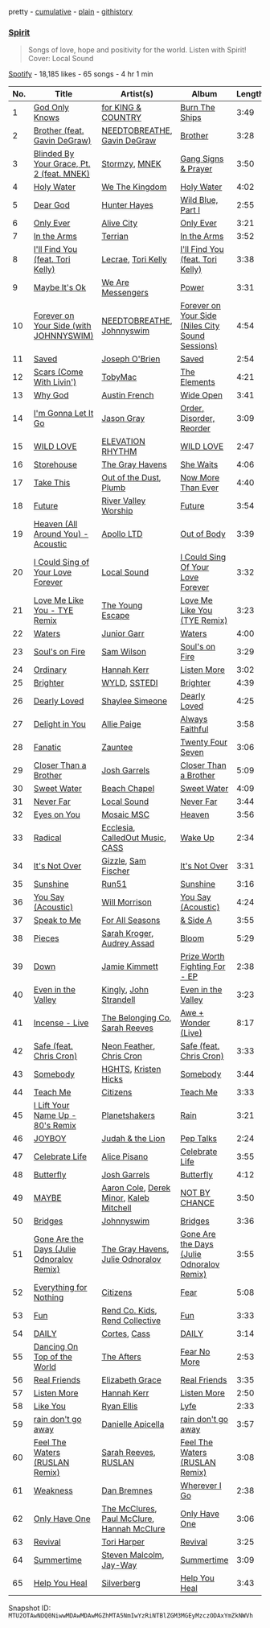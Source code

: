 pretty - [cumulative](/playlists/cumulative/37i9dQZF1DX56Bc0iAghdi.md) - [plain](/playlists/plain/37i9dQZF1DX56Bc0iAghdi) - [githistory](https://github.githistory.xyz/mackorone/spotify-playlist-archive/blob/main/playlists/plain/37i9dQZF1DX56Bc0iAghdi)

### [Spirit](https://open.spotify.com/playlist/37i9dQZF1DX56Bc0iAghdi)

> Songs of love, hope and positivity for the world\.   Listen with Spirit!  Cover: Local Sound

[Spotify](https://open.spotify.com/user/spotify) - 18,185 likes - 65 songs - 4 hr 1 min

| No. | Title | Artist(s) | Album | Length |
|---|---|---|---|---|
| 1 | [God Only Knows](https://open.spotify.com/track/4ElNxglBjcrASiGn58t9Jm) | [for KING & COUNTRY](https://open.spotify.com/artist/3sDbKMebVH2VYcRSl7u1VC) | [Burn The Ships](https://open.spotify.com/album/5eDLHSsctG7CccVeYSTLeh) | 3:49 |
| 2 | [Brother \(feat\. Gavin DeGraw\)](https://open.spotify.com/track/62M9yafZsSRzlsphzeJPGo) | [NEEDTOBREATHE](https://open.spotify.com/artist/610EjgFatGvVPtib97jQ8G), [Gavin DeGraw](https://open.spotify.com/artist/5DYAABs8rkY9VhwtENoQCz) | [Brother](https://open.spotify.com/album/55Fm920hiqUcGhKuv8hjgV) | 3:28 |
| 3 | [Blinded By Your Grace, Pt\. 2 \(feat\. MNEK\)](https://open.spotify.com/track/0ihguwGVwKihJ1Nj8fGQlY) | [Stormzy](https://open.spotify.com/artist/2SrSdSvpminqmStGELCSNd), [MNEK](https://open.spotify.com/artist/7uMh23xWiuR7zsNkuNcm2G) | [Gang Signs & Prayer](https://open.spotify.com/album/5fkFWJ9LZizXE4yPenNGuy) | 3:50 |
| 4 | [Holy Water](https://open.spotify.com/track/1xI9KSGNJB2eka8FMvovvi) | [We The Kingdom](https://open.spotify.com/artist/5Ye2QWN2Wl9zTn947eaest) | [Holy Water](https://open.spotify.com/album/5xAesqK2Ke6g4Y0W9CSijV) | 4:02 |
| 5 | [Dear God](https://open.spotify.com/track/6k9nsVCSf6QO1WnFsCsmVf) | [Hunter Hayes](https://open.spotify.com/artist/7H6dkUChT5EoOQtUVMg4cN) | [Wild Blue, Part I](https://open.spotify.com/album/3xDD4CKNUEVmhOL1IY8MAL) | 2:55 |
| 6 | [Only Ever](https://open.spotify.com/track/3A1etA4fcClRWiPCRhbY9l) | [Alive City](https://open.spotify.com/artist/5Toah6plT6mSqAKVffLAj5) | [Only Ever](https://open.spotify.com/album/1OK3WYikBD59j8DxLPXhte) | 3:21 |
| 7 | [In the Arms](https://open.spotify.com/track/25d5ECcMe57FZaK5PJqiIU) | [Terrian](https://open.spotify.com/artist/19TPpTWkgX13Qc2stbqVoP) | [In the Arms](https://open.spotify.com/album/2gybUUpxYO2SyDa3CbgX4P) | 3:52 |
| 8 | [I'll Find You \(feat\. Tori Kelly\)](https://open.spotify.com/track/05hdZ0YRqAg6qsgV1ee3LE) | [Lecrae](https://open.spotify.com/artist/1CFCsEqKrCyvAFKOATQHiW), [Tori Kelly](https://open.spotify.com/artist/1vSN1fsvrzpbttOYGsliDr) | [I'll Find You \(feat\. Tori Kelly\)](https://open.spotify.com/album/4YOkLua2AMiyZYbocWWVqM) | 3:38 |
| 9 | [Maybe It's Ok](https://open.spotify.com/track/3mKIS7svYfwxiwRWIi1tmK) | [We Are Messengers](https://open.spotify.com/artist/5WcisvYoq6332gCUX039Jd) | [Power](https://open.spotify.com/album/0LVXob178SD0IbGst4RWvi) | 3:31 |
| 10 | [Forever on Your Side \(with JOHNNYSWIM\)](https://open.spotify.com/track/598Dy3TgV1SQulwjPOM0Z2) | [NEEDTOBREATHE](https://open.spotify.com/artist/610EjgFatGvVPtib97jQ8G), [Johnnyswim](https://open.spotify.com/artist/4igDSX1kgfWbVTDCywcBGm) | [Forever on Your Side \(Niles City Sound Sessions\)](https://open.spotify.com/album/3qPcOQNFQgqvkEperYIjOq) | 4:54 |
| 11 | [Saved](https://open.spotify.com/track/4n5KoOsuEBe4NCTu0jbtKt) | [Joseph O'Brien](https://open.spotify.com/artist/1ibVSKkKjRcDYXTJrUprGa) | [Saved](https://open.spotify.com/album/4vOtaNqFCeoNjj1lZcxqMi) | 2:54 |
| 12 | [Scars \(Come With Livin'\)](https://open.spotify.com/track/5CYMOjWrVWZqHGv2ObF5mr) | [TobyMac](https://open.spotify.com/artist/5VX8hxrcfJWwaTLiqGUHG3) | [The Elements](https://open.spotify.com/album/7th3D4IFJFSGajVlS4DheM) | 4:21 |
| 13 | [Why God](https://open.spotify.com/track/7uF8xYuPV1ZXmSS98qqynh) | [Austin French](https://open.spotify.com/artist/5m8b1Ofn4kNkzRV84GopBU) | [Wide Open](https://open.spotify.com/album/55oYFRbA2tOa7q0YRH4K8B) | 3:41 |
| 14 | [I'm Gonna Let It Go](https://open.spotify.com/track/3sBPqE3LXl3ncVUzpkXfjK) | [Jason Gray](https://open.spotify.com/artist/4i2mkyKkRrc0OvPrWqb4BE) | [Order, Disorder, Reorder](https://open.spotify.com/album/4OB5WhwM3ApWRJ97GEF9Lc) | 3:09 |
| 15 | [WILD LOVE](https://open.spotify.com/track/6O3GXI34itpMqZbBYHNgoX) | [ELEVATION RHYTHM](https://open.spotify.com/artist/0qZ8aSF0iMCQI99AAXikF8) | [WILD LOVE](https://open.spotify.com/album/6egEvDkcMBG9XDAsIvaOsE) | 2:47 |
| 16 | [Storehouse](https://open.spotify.com/track/6mRHIxLNUIBz1U6jATBrZa) | [The Gray Havens](https://open.spotify.com/artist/4gzyIFii6fWdCiLsP0bocC) | [She Waits](https://open.spotify.com/album/1k2TfoQgjRJcpQNSDj3y4I) | 4:06 |
| 17 | [Take This](https://open.spotify.com/track/6B7rm411U4hSvIwRFSXwvq) | [Out of the Dust](https://open.spotify.com/artist/5Yp0ywd05n7U64KpZ8JSbu), [Plumb](https://open.spotify.com/artist/2tbxcCCM7A71cmkzuB8lyH) | [Now More Than Ever](https://open.spotify.com/album/6enJJMJXMoy92TQZvM8Bxf) | 4:40 |
| 18 | [Future](https://open.spotify.com/track/2CF9nJbfB541d6YTPQufcz) | [River Valley Worship](https://open.spotify.com/artist/1VXCIEol192OgSF9VzowGV) | [Future](https://open.spotify.com/album/65fqN6r9pytPCPcWiaulDi) | 3:54 |
| 19 | [Heaven \(All Around You\) \- Acoustic](https://open.spotify.com/track/5b4U8K8IdHj8Z9kW5dxNNR) | [Apollo LTD](https://open.spotify.com/artist/2H3EMYFS69dhMmrX9JTkZp) | [Out of Body](https://open.spotify.com/album/0YdHJH25YY6ZzOOpCJyVms) | 3:39 |
| 20 | [I Could Sing of Your Love Forever](https://open.spotify.com/track/1Qr7fNKEpGXK3DPXYawbzm) | [Local Sound](https://open.spotify.com/artist/2cXyPSMdJcGw3t9yNhwTN2) | [I Could Sing Of Your Love Forever](https://open.spotify.com/album/16fMATKYNi10ChZuJj0dMd) | 3:32 |
| 21 | [Love Me Like You \- TYE Remix](https://open.spotify.com/track/67uQCds7ugUZn3TZUhc5dB) | [The Young Escape](https://open.spotify.com/artist/39ZuGmOP3orNn5Pf8S13VW) | [Love Me Like You \(TYE Remix\)](https://open.spotify.com/album/7t1QRFDMpYbZPFnirwkU3q) | 3:23 |
| 22 | [Waters](https://open.spotify.com/track/44p22nZcu3acWIW8q7Qil8) | [Junior Garr](https://open.spotify.com/artist/2wRZSDRny0AhA1Cup3sAh2) | [Waters](https://open.spotify.com/album/20gTNgwCNIZeIM08IstOmi) | 4:00 |
| 23 | [Soul's on Fire](https://open.spotify.com/track/3Lj0mxiDfTDxr5ADKKlxJQ) | [Sam Wilson](https://open.spotify.com/artist/1xMJN0U9b27oxBXc4KYhP5) | [Soul's on Fire](https://open.spotify.com/album/6DcpeOj7clMeg7hD4ZPt33) | 3:29 |
| 24 | [Ordinary](https://open.spotify.com/track/27SD1IBImjwmcNhsMzae4z) | [Hannah Kerr](https://open.spotify.com/artist/5FxshnB3eJ2YDn8xN8zDKq) | [Listen More](https://open.spotify.com/album/7yZ0ymYQisTt8oB2f5kseg) | 3:02 |
| 25 | [Brighter](https://open.spotify.com/track/44u5ggF8jOttzk8XvPGyik) | [WYLD](https://open.spotify.com/artist/5Rw6396SuRpo6CRSLrZzKt), [SSTEDI](https://open.spotify.com/artist/1VZIyB5EgFbnBlOlY8SgYK) | [Brighter](https://open.spotify.com/album/0uaNHO3Fg6eX9tAtUBxV8q) | 4:39 |
| 26 | [Dearly Loved](https://open.spotify.com/track/5ARJNdFbSj2yYpaAKPfIDo) | [Shaylee Simeone](https://open.spotify.com/artist/0gp2s7j9MdVVkcu7UIfpHQ) | [Dearly Loved](https://open.spotify.com/album/0HMkDsyQXtgF0sgMFpudvK) | 4:25 |
| 27 | [Delight in You](https://open.spotify.com/track/37YF8RDQ7u7JLQOnxcCH9b) | [Allie Paige](https://open.spotify.com/artist/7qNEZ5VvIV5TPMmNaSZjDl) | [Always Faithful](https://open.spotify.com/album/5HOJ3iRYUkUfGiNzet72EQ) | 3:58 |
| 28 | [Fanatic](https://open.spotify.com/track/7L1i9lKq51GNndddOR3joe) | [Zauntee](https://open.spotify.com/artist/7jyr9Co4MKL1iWML1G7vch) | [Twenty Four Seven](https://open.spotify.com/album/78W0lU34coKODcz3Ln3Vfn) | 3:06 |
| 29 | [Closer Than a Brother](https://open.spotify.com/track/6UFFHivhf0donyRMTdgYjA) | [Josh Garrels](https://open.spotify.com/artist/16QSVsPKl743hu4U5C18R8) | [Closer Than a Brother](https://open.spotify.com/album/33JLXoR3hEiNXIUP42Mwwx) | 5:09 |
| 30 | [Sweet Water](https://open.spotify.com/track/4hKM2qMuzJksWGyJcOyiAK) | [Beach Chapel](https://open.spotify.com/artist/0xDQejb43c7yJ5nfCA7jv5) | [Sweet Water](https://open.spotify.com/album/05T3jbSK1BqRRvSU5q0P9Q) | 4:09 |
| 31 | [Never Far](https://open.spotify.com/track/2fWrlXD3n603bKrL0UPXZj) | [Local Sound](https://open.spotify.com/artist/2cXyPSMdJcGw3t9yNhwTN2) | [Never Far](https://open.spotify.com/album/7kRDQkDk7tBtv8hpoSdWrX) | 3:44 |
| 32 | [Eyes on You](https://open.spotify.com/track/2q0UHOP7ePGLcqjwF9wBSV) | [Mosaic MSC](https://open.spotify.com/artist/4hAridhpYF50cbO6o7jB3b) | [Heaven](https://open.spotify.com/album/5Q11hlTmOZedl8pEKT4Cbg) | 3:56 |
| 33 | [Radical](https://open.spotify.com/track/1Y9JQO7FizZV8zLuy509I8) | [Ecclesia](https://open.spotify.com/artist/6yuXGldP2yeZ8GFNrZdlSC), [CalledOut Music](https://open.spotify.com/artist/3VY7IlU2547DIC1ca88lRH), [CASS](https://open.spotify.com/artist/1pcufq5QrAZE0kBRQS65DM) | [Wake Up](https://open.spotify.com/album/6zDrYIeQaD7KS3HAZst1PJ) | 2:34 |
| 34 | [It's Not Over](https://open.spotify.com/track/36iivpdcpCQRjmcDHzJJep) | [Gizzle](https://open.spotify.com/artist/0xukYGKRRwBWS1N9sfCQoq), [Sam Fischer](https://open.spotify.com/artist/6L1XC7NrmgWRlwAeLJvVtA) | [It's Not Over](https://open.spotify.com/album/6qPfheQDOnZDpViFsJIJ5t) | 3:31 |
| 35 | [Sunshine](https://open.spotify.com/track/7pBx4A6oQf6Ut7Eyd6WwJr) | [Run51](https://open.spotify.com/artist/1qC0iwCgdWNwJM1KCxbX10) | [Sunshine](https://open.spotify.com/album/77x64lNlw8acb9Yqk03zEh) | 3:16 |
| 36 | [You Say \(Acoustic\)](https://open.spotify.com/track/4edscO0eug8wJGZ5RkqqdW) | [Will Morrison](https://open.spotify.com/artist/34VjmhQP0q93vBQ8eganjB) | [You Say \(Acoustic\)](https://open.spotify.com/album/50JmQ36DRkjO60LXMOowYp) | 4:24 |
| 37 | [Speak to Me](https://open.spotify.com/track/7nmrabiFsP23CoI8EXsgDc) | [For All Seasons](https://open.spotify.com/artist/5ucjhW0VidVLW5TegvgxSf) | [& Side A](https://open.spotify.com/album/0vFF7khThRFzf0roHQoA1i) | 3:55 |
| 38 | [Pieces](https://open.spotify.com/track/6PZh8MRQB5Hxj2PIKG8XY5) | [Sarah Kroger](https://open.spotify.com/artist/22cW8LmhiJAWAaFd0cfEbH), [Audrey Assad](https://open.spotify.com/artist/1GKYNY4rIPnOuTfC0J1IWw) | [Bloom](https://open.spotify.com/album/36LOiWPolyaiePKZwj4A5w) | 5:29 |
| 39 | [Down](https://open.spotify.com/track/7pm6Tx25xrVRTSjzYrdOVE) | [Jamie Kimmett](https://open.spotify.com/artist/6149cbbptDgml1rjD0qOUG) | [Prize Worth Fighting For \- EP](https://open.spotify.com/album/3OhT211gjRkYGbkuKubrtS) | 2:38 |
| 40 | [Even in the Valley](https://open.spotify.com/track/4A7euppddfPjfKyHpBvh08) | [Kingly](https://open.spotify.com/artist/3K82LFHTTHMqrp1qXyEhpZ), [John Strandell](https://open.spotify.com/artist/03IKdQ4AUOq3YUPFoYJekd) | [Even in the Valley](https://open.spotify.com/album/1sF81pzpaD3ie1vNCtnKcg) | 3:23 |
| 41 | [Incense \- Live](https://open.spotify.com/track/4sEmnvIiB16v5PYlNWnzS3) | [The Belonging Co](https://open.spotify.com/artist/1XnyRY1hSHsZxiIEX8Nzl5), [Sarah Reeves](https://open.spotify.com/artist/2vGA5qCDLZGW6exRQgKfLL) | [Awe + Wonder \(Live\)](https://open.spotify.com/album/2Qp1udkJdjI6zW6Lr7wO3g) | 8:17 |
| 42 | [Safe \(feat\. Chris Cron\)](https://open.spotify.com/track/1b5Fw9OGITGQQ6u46coPy9) | [Neon Feather](https://open.spotify.com/artist/2gKOyAK7jvza3CP58EcLKD), [Chris Cron](https://open.spotify.com/artist/3KOEKMUxngxpCbKGBk8giH) | [Safe \(feat\. Chris Cron\)](https://open.spotify.com/album/66sEcqKPI4ue0VubvW29qH) | 3:33 |
| 43 | [Somebody](https://open.spotify.com/track/2s1fclqSpABaF3TpXWZyDC) | [HGHTS](https://open.spotify.com/artist/3qYzGjGmatPjz0jKkULj9p), [Kristen Hicks](https://open.spotify.com/artist/5dQsQyRyYQAXhnbaCMDhOl) | [Somebody](https://open.spotify.com/album/62VCya3aXX842Or8W3ITLZ) | 3:44 |
| 44 | [Teach Me](https://open.spotify.com/track/0kIrIiZq1VvsZBzNL039j2) | [Citizens](https://open.spotify.com/artist/3e7KVnSiZjsBkReSv0L6db) | [Teach Me](https://open.spotify.com/album/4S3DGDkJjlJRR42yVCxOMl) | 3:33 |
| 45 | [I Lift Your Name Up \- 80's Remix](https://open.spotify.com/track/3dw4ddlaQmQVFY5V1mBClv) | [Planetshakers](https://open.spotify.com/artist/5A0SFJQSdSjFHGcndiGT1s) | [Rain](https://open.spotify.com/album/074R4kqJ2xNe4h8GkGBON8) | 3:21 |
| 46 | [JOYBOY](https://open.spotify.com/track/0kioCLrwCsgwl7Fd8mrDnp) | [Judah & the Lion](https://open.spotify.com/artist/3wWtfT7S2uVJJ3hGZlOLkZ) | [Pep Talks](https://open.spotify.com/album/5CuJb813nzBM4FMfTNByH9) | 2:24 |
| 47 | [Celebrate Life](https://open.spotify.com/track/2o6xLYrfFz1eBC4ZuWKon7) | [Alice Pisano](https://open.spotify.com/artist/1B52Dud7YBQYoGLt2QxckH) | [Celebrate Life](https://open.spotify.com/album/5wlSuYlEUkibKPZXbfJjc5) | 3:55 |
| 48 | [Butterfly](https://open.spotify.com/track/5kSWv4oxIoTE3LSh831GpU) | [Josh Garrels](https://open.spotify.com/artist/16QSVsPKl743hu4U5C18R8) | [Butterfly](https://open.spotify.com/album/0bgRKFVFp5wiMnLfiM2WzB) | 4:12 |
| 49 | [MAYBE](https://open.spotify.com/track/1jV1Y8adI8byyeBimWankc) | [Aaron Cole](https://open.spotify.com/artist/0OQ8y7heASb1vEX5WXvjCr), [Derek Minor](https://open.spotify.com/artist/3fn8lZLy7Q61AXCWWPYC4B), [Kaleb Mitchell](https://open.spotify.com/artist/5HfuDsFVNaxn4NAW00HqbH) | [NOT BY CHANCE](https://open.spotify.com/album/3b8v7puIRYD29jbCAlWWUP) | 3:50 |
| 50 | [Bridges](https://open.spotify.com/track/3B7UFYjPaGma1Pm3ZZgWyf) | [Johnnyswim](https://open.spotify.com/artist/4igDSX1kgfWbVTDCywcBGm) | [Bridges](https://open.spotify.com/album/3Q1tTDAW1SKfobpECr5LGk) | 3:36 |
| 51 | [Gone Are the Days \(Julie Odnoralov Remix\)](https://open.spotify.com/track/6LZOgPF2JvgpKyJkRrNyHM) | [The Gray Havens](https://open.spotify.com/artist/4gzyIFii6fWdCiLsP0bocC), [Julie Odnoralov](https://open.spotify.com/artist/4VXnILFOlZGah8ztpsxhYZ) | [Gone Are the Days \(Julie Odnoralov Remix\)](https://open.spotify.com/album/2ZxQCfnNz3xhQ3SHKRzoa5) | 3:55 |
| 52 | [Everything for Nothing](https://open.spotify.com/track/0nrzVrjEz8G49T0lSQd2sy) | [Citizens](https://open.spotify.com/artist/3e7KVnSiZjsBkReSv0L6db) | [Fear](https://open.spotify.com/album/0abL7FZysjxpaxEPURpBsl) | 5:08 |
| 53 | [Fun](https://open.spotify.com/track/1HVQO24aqjZWB19HkOztZg) | [Rend Co\. Kids](https://open.spotify.com/artist/5S1TlcaYEYdwtVb5ud3lPK), [Rend Collective](https://open.spotify.com/artist/11Y54BxlxC3UIAUkU2eadQ) | [Fun](https://open.spotify.com/album/5tgWl3CLKfqlG6SQeD9VOf) | 3:33 |
| 54 | [DAILY](https://open.spotify.com/track/3dO540N74bBzkNctFZK76s) | [Cortes](https://open.spotify.com/artist/4wVpcoHUxd0kMJaV2KbMs5), [Cass](https://open.spotify.com/artist/289ZzHonEANcXbHiyHV0sn) | [DAILY](https://open.spotify.com/album/3SidUros5s6r6X4zhvr2sk) | 3:14 |
| 55 | [Dancing On Top of the World](https://open.spotify.com/track/14Qg6RExIEgeTasOOXeclf) | [The Afters](https://open.spotify.com/artist/1Q9nxD19emMUTTWtFi7jZc) | [Fear No More](https://open.spotify.com/album/4LWmVkuA2s7n3q3UiIlsFf) | 2:53 |
| 56 | [Real Friends](https://open.spotify.com/track/7zX0UYnQr1P3ztNrMp21Ei) | [Elizabeth Grace](https://open.spotify.com/artist/2t0oDEgacnqOQRFJqiTH8s) | [Real Friends](https://open.spotify.com/album/5QDk9kUhWdb5GZXzGUItqm) | 3:35 |
| 57 | [Listen More](https://open.spotify.com/track/0dgUhMtrxfWOvBT7SoVrty) | [Hannah Kerr](https://open.spotify.com/artist/5FxshnB3eJ2YDn8xN8zDKq) | [Listen More](https://open.spotify.com/album/0uY6DrZnFwosKFvkLXSGQS) | 2:50 |
| 58 | [Like You](https://open.spotify.com/track/0iJimXkiYGGh9XuqSFPS9a) | [Ryan Ellis](https://open.spotify.com/artist/7mkCeiRcySEQSSAMYbud5C) | [Lyfe](https://open.spotify.com/album/6jikiA16rzQPxhWYDSNFc6) | 2:33 |
| 59 | [rain don't go away](https://open.spotify.com/track/0EMWcOUSdDOhJuptb0E04i) | [Danielle Apicella](https://open.spotify.com/artist/53l3aH0gXYBLyTVM87aYw5) | [rain don't go away](https://open.spotify.com/album/6WUViwkXBGRcCQfZmTBsyX) | 3:57 |
| 60 | [Feel The Waters \(RUSLAN Remix\)](https://open.spotify.com/track/4dw5THeXY6ybMblZBzre9D) | [Sarah Reeves](https://open.spotify.com/artist/2vGA5qCDLZGW6exRQgKfLL), [RUSLAN](https://open.spotify.com/artist/0Xdvr42oMLOrVWFhgM253P) | [Feel The Waters \(RUSLAN Remix\)](https://open.spotify.com/album/1sJdXcBBxSql0JxCX97bX3) | 3:08 |
| 61 | [Weakness](https://open.spotify.com/track/57vFOd9KlCTWpXBgP3jT4M) | [Dan Bremnes](https://open.spotify.com/artist/235ZVf4thM2FFfyE4ACwB3) | [Wherever I Go](https://open.spotify.com/album/6b7kXdycXZktv3IppejFI6) | 2:38 |
| 62 | [Only Have One](https://open.spotify.com/track/4ar0FB87jliCm8gfaiTwds) | [The McClures](https://open.spotify.com/artist/5lI2VDVbI989t1YHEFhGyI), [Paul McClure](https://open.spotify.com/artist/7Dl8usoHibuYnDVT5PRVnz), [Hannah McClure](https://open.spotify.com/artist/13rWahXxJX1NS64MDS24Ya) | [Only Have One](https://open.spotify.com/album/4HvBGoJ0lA4O79qr7zLwQr) | 3:06 |
| 63 | [Revival](https://open.spotify.com/track/5rUnjEX9nsCSHaXYMvQZQr) | [Tori Harper](https://open.spotify.com/artist/2lDf4hYD0RvgNtYgblvb4i) | [Revival](https://open.spotify.com/album/4wYLab6GuVVnzVPno2a1wt) | 3:25 |
| 64 | [Summertime](https://open.spotify.com/track/4iJeJV5d8kZAPmmu4LtqmQ) | [Steven Malcolm](https://open.spotify.com/artist/5yqWHaDl8ZrYgeKANLyIv8), [Jay\-Way](https://open.spotify.com/artist/1RDbE3dM2bNNSTh88R4MQ7) | [Summertime](https://open.spotify.com/album/6Z0UDE7UctY5H0T3oBdHnX) | 3:09 |
| 65 | [Help You Heal](https://open.spotify.com/track/45BXjER0XEofYtOw4oB4lh) | [Silverberg](https://open.spotify.com/artist/3lpVtJYZ57FvUVDzECu4UY) | [Help You Heal](https://open.spotify.com/album/7uFNH0Tr5Ohb07vfhDbo41) | 3:43 |

Snapshot ID: `MTU2OTAwNDQ0NiwwMDAwMDAwMGZhMTA5NmIwYzRiNTBlZGM3MGEyMzczODAxYmZkNWVh`
